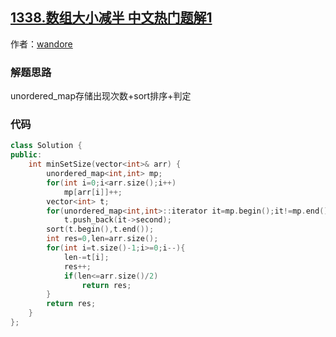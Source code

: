 ## [1338.数组大小减半 中文热门题解1](https://leetcode.cn/problems/reduce-array-size-to-the-half/solutions/100000/unordered_mapcun-chu-chu-xian-ci-shu-sortpai-xu-pa)

作者：[wandore](https://leetcode.cn/u/wandore)

### 解题思路
unordered_map存储出现次数+sort排序+判定

### 代码

```cpp
class Solution {
public:
    int minSetSize(vector<int>& arr) {
        unordered_map<int,int> mp;
        for(int i=0;i<arr.size();i++)
            mp[arr[i]]++;
        vector<int> t;
        for(unordered_map<int,int>::iterator it=mp.begin();it!=mp.end();it++)
            t.push_back(it->second);
        sort(t.begin(),t.end());
        int res=0,len=arr.size();
        for(int i=t.size()-1;i>=0;i--){
            len-=t[i];
            res++;
            if(len<=arr.size()/2)   
                return res;
        }
        return res;
    }
};
```
